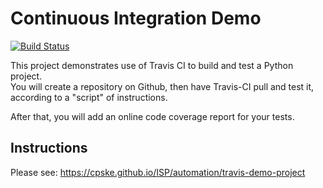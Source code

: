 Continuous Integration Demo
============================

[![Build Status](https://travis-ci.com/HelloYeew/demo-pyci.svg?branch=master)](https://travis-ci.com/HelloYeew/demo-pyci)

This project demonstrates use of Travis CI to build and test a Python project.  
You will create a repository on Github, then have Travis-CI pull and test it,
according to a "script" of instructions.

After that, you will add an online code coverage report for your tests.

## Instructions

Please see: https://cpske.github.io/ISP/automation/travis-demo-project

